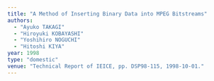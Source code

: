 ```yaml
---
title: "A Method of Inserting Binary Data into MPEG Bitstreams"
authors:
  - "Ayuko TAKAGI"
  - "Hiroyuki KOBAYASHI"
  - "Yoshihiro NOGUCHI"
  - "Hitoshi KIYA"
year: 1998
type: "domestic"
venue: "Technical Report of IEICE, pp. DSP98-115, 1998-10-01."
---
```

